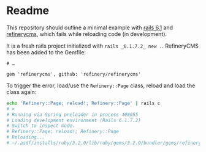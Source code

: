 # Readme

This repository should outline a minimal example with [rails 6.1](https://github.com/rails/rails) and
[refinerycms](https://github.com/refinery/refinerycms), which fails while reloading code (in development).

It is a fresh rails project initialized with `rails _6.1.7.2_ new .`. RefineryCMS has been added to the Gemfile:

```Gemfile
# …

gem 'refinerycms', github: 'refinery/refinerycms'
```

To trigger the error, load/use the `Refinery::Page` class, reload and load the class again:

```sh
echo 'Refinery::Page; reload!; Refinery::Page' | rails c
# >
# Running via Spring preloader in process 408055
# Loading development environment (Rails 6.1.7.2)
# Switch to inspect mode.
# Refinery::Page; reload!; Refinery::Page
# Reloading...
# ~/.asdf/installs/ruby/3.2.0/lib/ruby/gems/3.2.0/bundler/gems/refinerycms-aee49a603860/pages/lib/refinery/pages/finder.rb:62:in `<module:Pages>': superclass mismatch for class FinderByTitle (TypeError)
```
